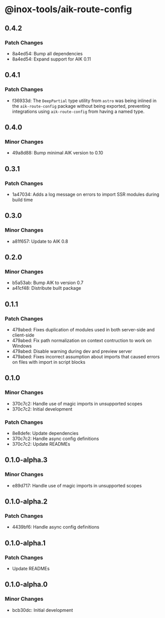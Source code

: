 # @inox-tools/aik-route-config

## 0.4.2

### Patch Changes

- 8a4ed54: Bump all dependencies
- 8a4ed54: Expand support for AIK 0.11

## 0.4.1

### Patch Changes

- f36933d: The `DeepPartial` type utility from `astro` was being inlined in the `aik-route-config` package without being exported, preventing integrations using `aik-route-config` from having a named type.

## 0.4.0

### Minor Changes

- 49a8d88: Bump minimal AIK version to 0.10

## 0.3.1

### Patch Changes

- 1a47034: Adds a log message on errors to import SSR modules during build time

## 0.3.0

### Minor Changes

- a81f657: Update to AIK 0.8

## 0.2.0

### Minor Changes

- b5a53ab: Bump AIK to version 0.7
- a41cf48: Distribute built package

## 0.1.1

### Patch Changes

- 479abed: Fixes duplication of modules used in both server-side and client-side
- 479abed: Fix path normalization on context contruction to work on Windows
- 479abed: Disable warning during dev and preview server
- 479abed: Fixes incorrect assumption about imports that caused errors on files with import in script blocks

## 0.1.0

### Minor Changes

- 370c7c2: Handle use of magic imports in unsupported scopes
- 370c7c2: Initial development

### Patch Changes

- 8e8defe: Update dependencies
- 370c7c2: Handle async config definitions
- 370c7c2: Update READMEs

## 0.1.0-alpha.3

### Minor Changes

- e89d717: Handle use of magic imports in unsupported scopes

## 0.1.0-alpha.2

### Patch Changes

- 4439bf6: Handle async config definitions

## 0.1.0-alpha.1

### Patch Changes

- Update READMEs

## 0.1.0-alpha.0

### Minor Changes

- bcb30dc: Initial development
